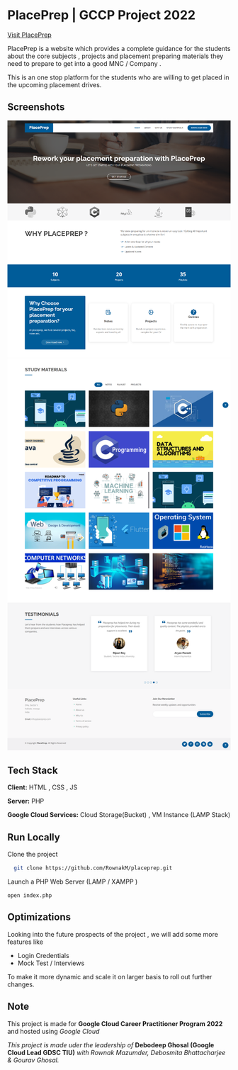 
# PlacePrep | GCCP Project 2022 
[Visit PlacePrep](http://34.97.85.39)

PlacePrep is a website which provides a complete guidance for the students about the core subjects , projects and placement preparing materials they need to prepare to get into a good MNC / Company . 

This is an one stop platform for the students who are willing to get placed in the upcoming placement drives.


## Screenshots

![placeprep Screenshot](https://github.com/RownakM/placeprep/blob/main/assets/img/image_2023-01-12_115304941.png)
![placeprep Screenshot](https://github.com/RownakM/placeprep/blob/main/assets/img/image_2023-01-11_214954666.png)


## Tech Stack

**Client:** HTML , CSS , JS

**Server:** PHP

**Google Cloud Services:** Cloud Storage(Bucket) , VM Instance (LAMP Stack)



## Run Locally

Clone the project

```bash
  git clone https://github.com/RownakM/placeprep.git
```

Launch a PHP Web Server (LAMP / XAMPP )

```
open index.php

```

## Optimizations

Looking into the future prospects of the project , we will add some more features like 

- Login Credentials
- Mock Test / Interviews

To make it more dynamic and scale it on larger basis to roll out further changes.


## Note

This project is made for **Google Cloud Career Practitioner Program 2022** and hosted using *Google Cloud*

*This project is made uder the leadership of* **Debodeep Ghosal (Google Cloud Lead GDSC TIU)** *with Rownak Mazumder, Debosmita Bhattacharjee & Gourav Ghosal.* 
